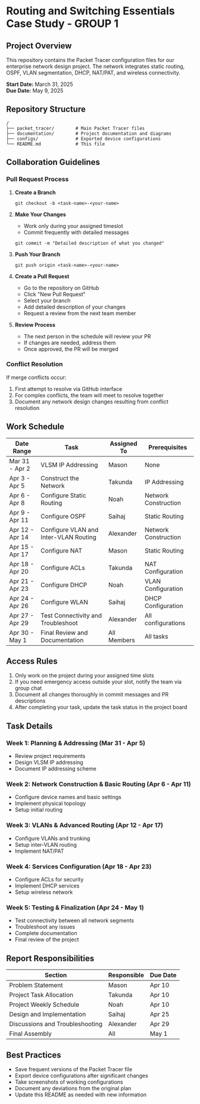# Routing and Switching Essentials Case Study - GROUP 1

## Project Overview
This repository contains the Packet Tracer configuration files for our enterprise network design project. The network integrates static routing, OSPF, VLAN segmentation, DHCP, NAT/PAT, and wireless connectivity.

**Start Date:** March 31, 2025  
**Due Date:** May 9, 2025

## Repository Structure
```
/
├── packet_tracer/        # Main Packet Tracer files 
├── documentation/        # Project documentation and diagrams
├── configs/              # Exported device configurations
└── README.md             # This file
```

## Collaboration Guidelines

### Pull Request Process
1. **Create a Branch**
   ```
   git checkout -b <task-name>-<your-name>
   ```

2. **Make Your Changes**
   - Work only during your assigned timeslot
   - Commit frequently with detailed messages
   ```
   git commit -m "Detailed description of what you changed"
   ```

3. **Push Your Branch**
   ```
   git push origin <task-name>-<your-name>
   ```

4. **Create a Pull Request**
   - Go to the repository on GitHub
   - Click "New Pull Request"
   - Select your branch
   - Add detailed description of your changes
   - Request a review from the next team member

5. **Review Process**
   - The next person in the schedule will review your PR
   - If changes are needed, address them
   - Once approved, the PR will be merged

### Conflict Resolution
If merge conflicts occur:
1. First attempt to resolve via GitHub interface
2. For complex conflicts, the team will meet to resolve together
3. Document any network design changes resulting from conflict resolution

## Work Schedule

| Date Range | Task | Assigned To | Prerequisites |
|------------|------|-------------|---------------|
| Mar 31 - Apr 2 | VLSM IP Addressing | Mason | None |
| Apr 3 - Apr 5 | Construct the Network | Takunda | IP Addressing |
| Apr 6 - Apr 8 | Configure Static Routing | Noah | Network Construction |
| Apr 9 - Apr 11 | Configure OSPF | Saihaj | Static Routing |
| Apr 12 - Apr 14 | Configure VLAN and Inter-VLAN Routing | Alexander | Network Construction |
| Apr 15 - Apr 17 | Configure NAT | Mason | Static Routing |
| Apr 18 - Apr 20 | Configure ACLs | Takunda | NAT Configuration |
| Apr 21 - Apr 23 | Configure DHCP | Noah | VLAN Configuration |
| Apr 24 - Apr 26 | Configure WLAN | Saihaj | DHCP Configuration |
| Apr 27 - Apr 29 | Test Connectivity and Troubleshoot | Alexander | All configurations |
| Apr 30 - May 1 | Final Review and Documentation | All Members | All tasks |

## Access Rules
1. Only work on the project during your assigned time slots
2. If you need emergency access outside your slot, notify the team via group chat
3. Document all changes thoroughly in commit messages and PR descriptions
4. After completing your task, update the task status in the project board

## Task Details

### Week 1: Planning & Addressing (Mar 31 - Apr 5)
- Review project requirements
- Design VLSM IP addressing
- Document IP addressing scheme

### Week 2: Network Construction & Basic Routing (Apr 6 - Apr 11)
- Configure device names and basic settings
- Implement physical topology
- Setup initial routing

### Week 3: VLANs & Advanced Routing (Apr 12 - Apr 17)
- Configure VLANs and trunking
- Setup inter-VLAN routing
- Implement NAT/PAT

### Week 4: Services Configuration (Apr 18 - Apr 23)
- Configure ACLs for security
- Implement DHCP services
- Setup wireless network

### Week 5: Testing & Finalization (Apr 24 - May 1)
- Test connectivity between all network segments
- Troubleshoot any issues
- Complete documentation
- Final review of the project

## Report Responsibilities

| Section | Responsible | Due Date |
|---------|-------------|----------|
| Problem Statement | Mason | Apr 10 |
| Project Task Allocation | Takunda | Apr 10 |
| Project Weekly Schedule | Noah | Apr 10 |
| Design and Implementation | Saihaj | Apr 25 |
| Discussions and Troubleshooting | Alexander | Apr 29 |
| Final Assembly | All | May 1 |

## Best Practices
- Save frequent versions of the Packet Tracer file
- Export device configurations after significant changes
- Take screenshots of working configurations
- Document any deviations from the original plan
- Update this README as needed with new information
